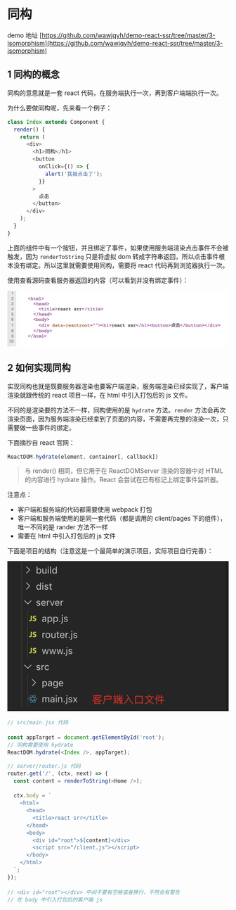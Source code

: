 # 同构

demo 地址 [https://github.com/wawjqyh/demo-react-ssr/tree/master/3-isomorphism](https://github.com/wawjqyh/demo-react-ssr/tree/master/3-isomorphism)

## 1 同构的概念

同构的意思就是一套 react 代码，在服务端执行一次，再到客户端端执行一次。

为什么要做同构呢，先来看一个例子：

```javascript
class Index extends Component {
  render() {
    return (
      <div>
        <h1>同构</h1>
        <button
          onClick={() => {
            alert('我被点击了');
          }}
        >
          点击
        </button>
      </div>
    );
  }
}
```

上面的组件中有一个按钮，并且绑定了事件，如果使用服务端渲染点击事件不会被触发，因为 `renderToString` 只是将虚拟 dom 转成字符串返回，所以点击事件根本没有绑定。所以这里就需要使用同构，需要将 react 代码再到浏览器执行一次。

使用查看源码查看服务器返回的内容（可以看到并没有绑定事件）：

![](../pic/4_isomorphism_20191022235440.png)

## 2 如何实现同构

实现同构也就是既要服务器渲染也要客户端渲染，服务端渲染已经实现了，客户端渲染就跟传统的 react 项目一样，在 html 中引入打包后的 js 文件。

不同的是渲染要的方法不一样，同构使用的是 `hydrate` 方法。`render` 方法会再次渲染页面，因为服务端渲染已经拿到了页面的内容，不需要再完整的渲染一次，只需要做一些事件的绑定。

下面摘抄自 react 官网：

```javascript
ReactDOM.hydrate(element, container[, callback])
```

> 与 render() 相同，但它用于在 ReactDOMServer 渲染的容器中对 HTML 的内容进行 hydrate 操作。React 会尝试在已有标记上绑定事件监听器。

注意点：

- 客户端和服务端的代码都需要使用 webpack 打包
- 客户端和服务端使用的是同一套代码（都是调用的 client/pages 下的组件），唯一不同的是 rander 方法不一样
- 需要在 html 中引入打包后的 js 文件

下面是项目的结构（注意这是一个最简单的演示项目，实际项目自行完善）：

![](../pic/4_isomorphism_20191028005819.png)

```javascript
// src/main.jsx 代码

const appTarget = document.getElementById('root');
// 同构需要使用 hydrate
ReactDOM.hydrate(<Index />, appTarget);
```

```javascript
// server/router.js 代码
router.get('/', (ctx, next) => {
  const content = renderToString(<Home />);

  ctx.body = `
    <html>
      <head>
        <title>react srr</title>
      </head>
      <body>
        <div id="root">${content}</div>
        <script src="/client.js"></script>
      </body>
    </html>
  `;
});

// <div id="root"></div> 中间不要有空格或者换行，不然会有警告
// 在 body 中引入打包后的客户端 js
```
